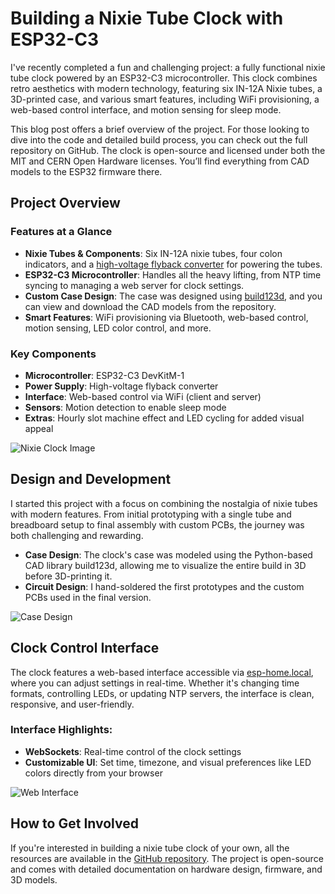 # Building a Nixie Tube Clock with ESP32-C3

I've recently completed a fun and challenging project: a fully functional nixie tube clock powered by an ESP32-C3 microcontroller. This clock combines retro aesthetics with modern technology, featuring six IN-12A Nixie tubes, a 3D-printed case, and various smart features, including WiFi provisioning, a web-based control interface, and motion sensing for sleep mode.

This blog post offers a brief overview of the project. For those looking to dive into the code and detailed build process, you can check out the full repository on GitHub. The clock is open-source and licensed under both the MIT and CERN Open Hardware licenses. You’ll find everything from CAD models to the ESP32 firmware there.

## Project Overview

### Features at a Glance
- **Nixie Tubes & Components**: Six IN-12A nixie tubes, four colon indicators, and a [high-voltage flyback converter](https://github.com/newell/hv-flyback-converter) for powering the tubes.
- **ESP32-C3 Microcontroller**: Handles all the heavy lifting, from NTP time syncing to managing a web server for clock settings.
- **Custom Case Design**: The case was designed using [build123d](https://github.com/gumyr/build123d), and you can view and download the CAD models from the repository.
- **Smart Features**: WiFi provisioning via Bluetooth, web-based control, motion sensing, LED color control, and more.

### Key Components
- **Microcontroller**: ESP32-C3 DevKitM-1
- **Power Supply**: High-voltage flyback converter
- **Interface**: Web-based control via WiFi (client and server)
- **Sensors**: Motion detection to enable sleep mode
- **Extras**: Hourly slot machine effect and LED cycling for added visual appeal

![Nixie Clock Image](https://github.com/user-attachments/assets/07f993d6-80e4-4be8-91cf-ca07ee2fea44)

## Design and Development

I started this project with a focus on combining the nostalgia of nixie tubes with modern features. From initial prototyping with a single tube and breadboard setup to final assembly with custom PCBs, the journey was both challenging and rewarding.

- **Case Design**: The clock's case was modeled using the Python-based CAD library build123d, allowing me to visualize the entire build in 3D before 3D-printing it.
- **Circuit Design**: I hand-soldered the first prototypes and the custom PCBs used in the final version.

![Case Design](https://github.com/user-attachments/assets/6d905a4e-8f06-46c9-aa65-b445b4101efb)

## Clock Control Interface

The clock features a web-based interface accessible via [esp-home.local](http://esp-home.local), where you can adjust settings in real-time. Whether it's changing time formats, controlling LEDs, or updating NTP servers, the interface is clean, responsive, and user-friendly.

### Interface Highlights:
- **WebSockets**: Real-time control of the clock settings
- **Customizable UI**: Set time, timezone, and visual preferences like LED colors directly from your browser

![Web Interface](https://github.com/user-attachments/assets/71b5c2da-ff7b-42fa-be0a-e68aa2519f6b)

## How to Get Involved

If you're interested in building a nixie tube clock of your own, all the resources are available in the [GitHub repository](https://github.com/newell/nixie-clock-esp32c3). The project is open-source and comes with detailed documentation on hardware design, firmware, and 3D models.


